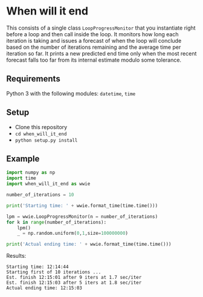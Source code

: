 # When will it end

This consists of a single class `LoopProgressMonitor` that you instantiate right before a loop
and then call inside the loop. It monitors how long each iteration is taking and issues a forecast of when
the loop will conclude based on the number of iterations remaining and the average time per iteration so far.
It prints a new predicted end time only when the most recent forecast falls too far from its internal estimate 
modulo some tolerance.

## Requirements

Python 3 with the following modules: `datetime`, `time`

## Setup

- Clone this repository
- `cd when_will_it_end`
- `python setup.py install`

## Example

```python
import numpy as np
import time
import when_will_it_end as wwie

number_of_iterations = 10

print('Starting time: ' + wwie.format_time(time.time()))

lpm = wwie.LoopProgressMonitor(n = number_of_iterations)
for k in range(number_of_iterations):
    lpm()
    _ = np.random.uniform(0,1,size=100000000)

print('Actual ending time: ' + wwie.format_time(time.time()))
```

Results:

```
Starting time: 12:14:44
Starting first of 10 iterations ...
Est. finish 12:15:01 after 9 iters at 1.7 sec/iter
Est. finish 12:15:03 after 5 iters at 1.8 sec/iter
Actual ending time: 12:15:03
```
